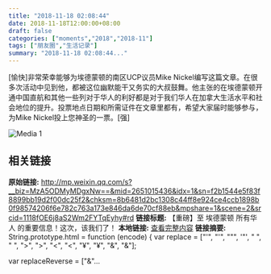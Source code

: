 ```yaml
---
title: "2018-11-18 02:08:44"
date: 2018-11-18T12:00:00+08:00
draft: false
categories: ["moments","2018","2018-11"]
tags: ["朋友圈","生活记录"]
summary: "2018-11-18 02:08:44..."
---
```


[愉快]非常荣幸能够为埃德蒙顿的南区UCP议员Mike Nickel编写这篇文章。在很多次活动中见到他，都被这位幽默能干又务实的大叔鼓舞。他主张的在埃德蒙顿开通中国直航和其他一些列对于华人的利好都是对于我们华人在加拿大生活水平和社会地位的提升。投票地点日期和所需证件在文章里都有，希望大家届时能够参与，为Mike Nickel投上您神圣的一票。[强]

![Media 1](/Moments/photos/2018-11-18/201811180208440.jpg)

## 相关链接

**原始链接:** http://mp.weixin.qq.com/s?__biz=MzA5ODMyMDgxNw==&mid=2651015436&idx=1&sn=f2b1544e5f83f8899bb19d2f00dc25f2&chksm=8b6481d2bc1308c44ff8e924ce4ccb1898b0f98574206f6e782c763a173e846da6de70cf88eb&mpshare=1&scene=2&srcid=1118fOE6j8aS2Wm2FYTqEyhy#rd
**链接标题:** 【重磅】至 埃德蒙顿 所有华人 的重要信息！这次，该我们了！
**本地链接:** [查看完整内容](/link_content/2018/11/2018-11-18-2/link_content/)
**链接摘要:** String.prototype.html = function (encode) {
  var replace = ["&#39;", "'", "&quot;", '"', "&nbsp;", " ", "&gt;", ">", "&lt;", "<", "&yen;", "¥", "&amp;", "&"];
 
 
 
 
 
  
  var replaceReverse = ["&"...

